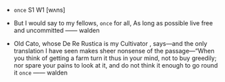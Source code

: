 - `once` S1 W1 [wʌns]



-  But I would say to my fellows, `once` for all, As long as possible live free and uncommitted —— walden

- Old Cato, whose De Re Rustica is my Cultivator , says﻿—and the only translation I have seen makes sheer nonsense of the passage﻿—“When you think of getting a farm turn it thus in your mind, not to buy greedily; nor spare your pains to look at it, and do not think it enough to go round it `once` —— walden
